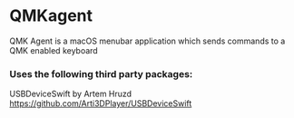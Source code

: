 # QMKagent
QMK Agent is a macOS menubar application which sends commands to a QMK enabled keyboard

### Uses the following third party packages:

USBDeviceSwift by Artem Hruzd  
https://github.com/Arti3DPlayer/USBDeviceSwift
